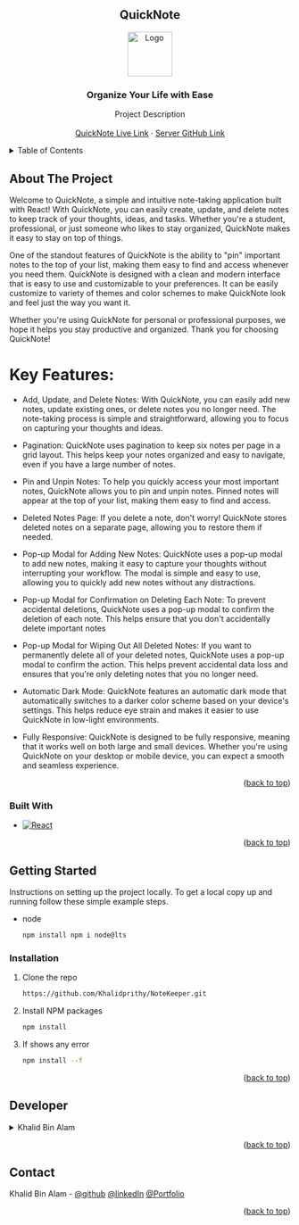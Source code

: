 <a name="readme-top"></a>

<!-- PROJECT LOGO -->
<br />
<div align="center">

<h2 align="center">QuickNote</h2>

  <a href="https://quickn.netlify.app/">
    <img src="https://i.ibb.co/Zhfgqbf/Quick-Note.png" alt="Logo" width="80" height="80">
  </a>

<h3 align="center">Organize Your Life with Ease</h3>

  <p align="center">
    Project Description
    <br />
    <br />
    <a href="https://quickn.netlify.app/">QuickNote Live Link</a>
    ·
    <a href="https://github.com/Khalidprithy/Todo_Curd_Server.git">Server GitHub Link</a>
  </p>
</div>


<!-- TABLE OF CONTENTS -->
<details>
  <summary>Table of Contents</summary>
  <ol>
    <li>
      <a href="#about-the-project">About The Project</a>
      <ul>
        <li><a href="#built-with">Built With</a></li>
      </ul>
    </li>
    <li>
      <a href="#getting-started">Getting Started</a>
      <ul>
        <li><a href="#installation">Installation</a></li>
      </ul>
    </li>
    <li><a href="#developer">Developer</a></li>
    <li><a href="#contact">Contact</a></li>
  </ol>
</details>



<!-- ABOUT THE PROJECT -->
## About The Project

Welcome to QuickNote, a simple and intuitive note-taking application built with React! With QuickNote, you can easily create, update, and delete notes to keep track of your thoughts, ideas, and tasks. Whether you're a student, professional, or just someone who likes to stay organized, QuickNote makes it easy to stay on top of things.

One of the standout features of QuickNote is the ability to "pin" important notes to the top of your list, making them easy to find and access whenever you need them. QuickNote is designed with a clean and modern interface that is easy to use and customizable to your preferences. It can be easily customize to variety of themes and color schemes to make QuickNote look and feel just the way you want it.

Whether you're using QuickNote for personal or professional purposes, we hope it helps you stay productive and organized. Thank you for choosing QuickNote!

# Key Features:

* Add, Update, and Delete Notes: With QuickNote, you can easily add new notes, update existing ones, or delete notes you no longer need. The note-taking process is simple and straightforward, allowing you to focus on capturing your thoughts and ideas.

* Pagination: QuickNote uses pagination to keep six notes per page in a grid layout. This helps keep your notes organized and easy to navigate, even if you have a large number of notes.

* Pin and Unpin Notes: To help you quickly access your most important notes, QuickNote allows you to pin and unpin notes. Pinned notes will appear at the top of your list, making them easy to find and access.

* Deleted Notes Page: If you delete a note, don't worry! QuickNote stores deleted notes on a separate page, allowing you to restore them if needed.

* Pop-up Modal for Adding New Notes: QuickNote uses a pop-up modal to add new notes, making it easy to capture your thoughts without interrupting your workflow. The modal is simple and easy to use, allowing you to quickly add new notes without any distractions.

* Pop-up Modal for Confirmation on Deleting Each Note: To prevent accidental deletions, QuickNote uses a pop-up modal to confirm the deletion of each note. This helps ensure that you don't accidentally delete important notes

* Pop-up Modal for Wiping Out All Deleted Notes: If you want to permanently delete all of your deleted notes, QuickNote uses a pop-up modal to confirm the action. This helps prevent accidental data loss and ensures that you're only deleting notes that you no longer need.

* Automatic Dark Mode: QuickNote features an automatic dark mode that automatically switches to a darker color scheme based on your device's settings. This helps reduce eye strain and makes it easier to use QuickNote in low-light environments.

* Fully Responsive: QuickNote is designed to be fully responsive, meaning that it works well on both large and small devices. Whether you're using QuickNote on your desktop or mobile device, you can expect a smooth and seamless experience.

<p align="right">(<a href="#readme-top">back to top</a>)</p>


### Built With

* [![React][React.js]][React-url]


<p align="right">(<a href="#readme-top">back to top</a>)</p>



<!-- GETTING STARTED -->
## Getting Started

Instructions on setting up the project locally.
To get a local copy up and running follow these simple example steps.

* node
  ```sh
  npm install npm i node@lts
  ```

### Installation

1. Clone the repo
   ```sh
   https://github.com/Khalidprithy/NoteKeeper.git
   ```
2. Install NPM packages
   ```sh
   npm install
   ```
3. If shows any error
   ```sh
   npm install --f
   ```


<p align="right">(<a href="#readme-top">back to top</a>)</p>

<!-- DEVELOPER -->
## Developer


<details>
  <summary>Khalid Bin Alam</summary>
  <ol>
    <li>
      <a href="#">Folder structure</a>
      <ul>
        <li><a >assets</a></li>
        <li><a >components</a></li>
        <li><a >context</a></li>
        <li><a >Pages</a></li>
      </ul>
    </li>
    <li>
      <a href="#">Pages</a>
      <ul>
        <li><a >Notes</a>
        <ul>
        <li><a >NoteCard</a></li>
        <li><a >NoteCards</a></li>
      </ul></li>
    <li><a >Home</a></li>
    <li><a >Completed</a></li>
    <li><a >Deleted</a></li>
    <li><a >Login/Login</a></li>
  </ol>
</details>

<p align="right">(<a href="#readme-top">back to top</a>)</p>

<!-- CONTACT -->
## Contact

Khalid Bin Alam - 
[@github](https://github.com/Khalidprithy)
[@linkedIn](https://www.linkedin.com/in/khalidbinalam/)
[@Portfolio](https://devkbin.netlify.app/)


<p align="right">(<a href="#readme-top">back to top</a>)</p>



<!-- MARKDOWN LINKS & IMAGES -->
<!-- https://www.markdownguide.org/basic-syntax/#reference-style-links -->

[React.js]: https://img.shields.io/badge/React-20232A?style=for-the-badge&logo=react&logoColor=61DAFB
[React-url]: https://reactjs.org/
